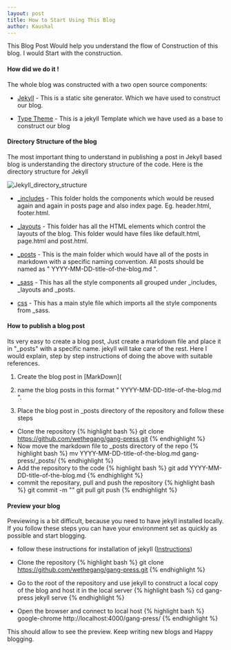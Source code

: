 ```yaml
---
layout: post
title: How to Start Using This Blog 
author: Kaushal
---
```


This Blog Post Would help you understand the flow of Construction of this blog. I would Start with the construction.

#### How did we do it !

The whole blog was constructed with a two open source components:

* [Jekyll](http://jekyllrb.com/) - This is a static site generator. Which we have used to construct our blog.

* [Type Theme](https://rohanchandra.github.io/project/type/) - This is a jekyll  Template which we have used as a base to construct our blog  

#### Directory Structure of the blog

The most important thing to understand in publishing a post in Jekyll based blog is understanding the directory structure of the code. Here is the directory structure for Jekyll 

![Jekyll_directory_structure](/gang-press/img/posts/2015-02-15/jekyll_directory_structure.png)

* [_includes](http://github.com/wethegang/gang-press/tree/gh-pages/_includes) - This folder holds the components which would be reused again and again in posts page and also index page. Eg. header.html, footer.html.

* [_layouts](https://github.com/wethegang/gang-press/tree/gh-pages/_layouts) - This folder has all the HTML elements which control the layouts of the blog. This folder would have files like default.html, page.html and post.html.

* [_posts](https://github.com/wethegang/gang-press/tree/gh-pages/_posts) - This is the main folder which would have all of the posts in markdown with a specific naming convention. All posts should be named as " YYYY-MM-DD-title-of-the-blog.md ".

* [_sass](https://github.com/wethegang/gang-press/tree/gh-pages/_sass) - This has all the style components all grouped under _includes, _layouts and _posts.

* [css](https://github.com/wethegang/gang-press/tree/gh-pages/css) - This has a main style file which imports all the style components from _sass.

#### How to publish a blog post

Its very easy to create a blog post, Just create a markdown file and place it in "_posts" with a specific name. jekyll will take care of the rest.
Here I would explain, step by step instructions of doing the above with suitable references.

1. Create the blog post in [MarkDown]( 

2. name the blog posts in this format " YYYY-MM-DD-title-of-the-blog.md ".

3. Place the blog post in _posts directory of the repository and follow these steps

* Clone the repository 
{% highlight bash %}
git clone https://github.com/wethegang/gang-press.git 
{% endhighlight %}
*  Now move the markdown file to _posts directory of the repo
{% highlight bash %}
mv YYYY-MM-DD-title-of-the-blog.md gang-press/_posts/
{% endhighlight %}
*  Add the repository to the code
{% highlight bash %}
git add YYYY-MM-DD-title-of-the-blog.md 
{% endhighlight %}
*  commit the repositary, pull and push the repository
{% highlight bash %}
git commit -m "<message>"
git pull
git push
{% endhighlight %}

#### Preview your blog

Previewing is a bit difficult, because you need to have jekyll installed locally. If you follow these steps you can have your environment set as quickly as possible and start blogging.

* follow these instructions for installation of jekyll ([Instructions](http://jekyllrb.com/docs/installation/))

* Clone the repository 
{% highlight bash %}
git clone https://github.com/wethegang/gang-press.git 
{% endhighlight %}
* Go to the root of the repository and use jekyll to construct a local copy of the blog and host it in the local server
{% highlight bash %}
cd gang-press
jekyll serve
{% endhighlight %}
* Open the browser and connect to local host
{% highlight bash %}
google-chrome
http://localhost:4000/gang-press/
{% endhighlight %}

This should allow to see the preview. Keep writing new blogs and Happy blogging.
